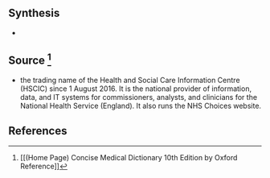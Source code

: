 ## Synthesis
- 
## Source [^1]
- the trading name of the Health and Social Care Information Centre (HSCIC) since 1 August 2016. It is the national provider of information, data, and IT systems for commissioners, analysts, and clinicians for the National Health Service (England). It also runs the NHS Choices website.
## References

[^1]: [[(Home Page) Concise Medical Dictionary 10th Edition by Oxford Reference]]